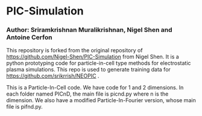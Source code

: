 # PIC-Simulation
### Author: Sriramkrishnan Muralikrishnan, Nigel Shen and Antoine Cerfon

This repository is forked from the original repository of https://github.com/Nigel-Shen/PIC-Simulation from Nigel Shen. It is a python prototyping code for particle-in-cell type methods for electrostatic plasma simulations. This repo is used to generate training data for https://github.com/srikrrish/NEOPIC . 

This is a Particle-In-Cell code. We have code for 1 and 2 dimensions. In each folder named PICnD, the main file is picnd.py where n is the dimension. We also have a modified Particle-In-Fourier version, whose main file is pifnd.py.

